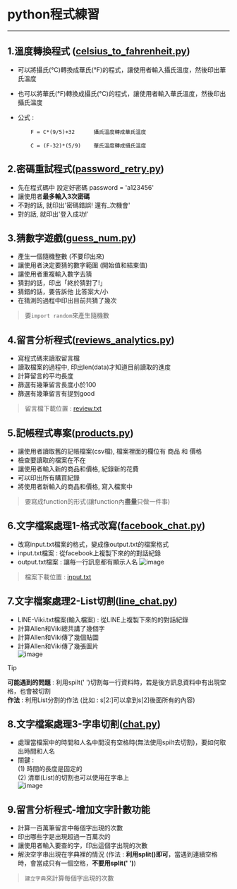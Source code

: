 # python程式練習
*****

## 1.溫度轉換程式 ([celsius_to_fahrenheit.py](celsius_to_fahrenheit.py "程式碼"))
- 可以將攝氏(°C)轉換成華氏(°F)的程式，讓使用者輸入攝氏溫度，然後印出華氏溫度
- 也可以將華氏(°F)轉換成攝氏(°C)的程式，讓使用者輸入華氏溫度，然後印出攝氏溫度
- 公式 : 

          F = C*(9/5)+32      攝氏溫度轉成華氏溫度

          C = (F-32)*(5/9)    華氏溫度轉成攝氏溫度

## 2.密碼重試程式([password_retry.py](password_retry.py "程式碼"))
- 先在程式碼中 設定好密碼 password = 'a123456'
- 讓使用者**最多輸入3次密碼**
- 不對的話, 就印出'密碼錯誤! 還有_次機會'
- 對的話, 就印出'登入成功!'

## 3.猜數字遊戲([guess_num.py](guess_num.py "程式碼"))
- 產生一個隨機整數 (不要印出來)
- 讓使用者決定要猜的數字範圍 (開始值和結束值) 
- 讓使用者重複輸入數字去猜
- 猜對的話，印出「終於猜對了!」
- 猜錯的話，要告訴他 比答案大/小
- 在猜測的過程中印出目前共猜了幾次
> 要`import random`來產生隨機數

## 4.留言分析程式([reviews_analytics.py](reviews_analytics.py "程式碼"))
- 寫程式碼來讀取留言檔
- 讀取檔案的過程中, 印出len(data)才知道目前讀取的進度
- 計算留言的平均長度
- 篩選有幾筆留言長度小於100
- 篩選有幾筆留言有提到good
> 留言檔下載位置 : [review.txt](https://drive.google.com/file/d/1mb_FeKWcZnJxvWm9UN8-PrcwWvzdM7Gr/view "留言檔")

## 5.記帳程式專案([products.py](products.py "程式碼"))
- 讓使用者讀取舊的記帳檔案(csv檔), 檔案裡面的欄位有 商品 和 價格
- 檢查要讀取的檔案在不在
- 讓使用者輸入新的商品和價格, 紀錄新的花費
- 可以印出所有購買紀錄
- 將使用者新輸入的商品和價格, 寫入檔案中
> 要寫成function的形式(讓function內**盡量**只做一件事)

## 6.文字檔案處理1-格式改寫([facebook_chat.py](facebook_chat.py "程式碼"))
- 改寫input.txt檔案的格式，變成像output.txt的檔案格式
- input.txt檔案 : 從facebook上複製下來的的對話紀錄
- output.txt檔案 : 讓每一行訊息都有顯示人名
![image](https://github.com/YuTing4906/python-practice/assets/89449703/5a4cdd32-3d29-4fad-ba5b-67658eeb01ec "輸入和輸出檔案的內容")
> 檔案下載位置 : [input.txt](https://drive.google.com/file/d/1QmA05N94Z2jb9L7wxNBw_h7rL09sakiZ/view)

## 7.文字檔案處理2-List切割([line_chat.py](line_chat.py "程式碼"))
- LINE-Viki.txt檔案(輸入檔案) : 從LINE上複製下來的的對話紀錄
- 計算Allen和Viki總共講了幾個字
- 計算Allen和Viki傳了幾個貼圖
- 計算Allen和Viki傳了幾張圖片  
![image](https://github.com/YuTing4906/python-practice/assets/89449703/24315208-30f3-4026-961a-9e1006a69301 "輸入檔案的內容")
> [!TIP]
> **可能遇到的問題** : 利用spilt(' ')切割每一行資料時，若是後方訊息資料中有出現空格，也會被切割  
> **作法** : 利用List分割的作法 (比如 : s[2:]可以拿到s[2]後面所有的內容)

## 8.文字檔案處理3-字串切割([chat.py](chat.py "程式碼"))
- 處理當檔案中的時間和人名中間沒有空格時(無法使用spilt去切割)，要如何取出時間和人名
- 關鍵 :  
  (1) 時間的長度是固定的  
  (2) 清單(List)的切割也可以使用在字串上  
![image](https://github.com/YuTing4906/python-practice/assets/89449703/45508ed0-c0e9-42b8-b062-0efb23e08bbc "輸入檔案的內容")

## 9.留言分析程式-增加文字計數功能
- 計算一百萬筆留言中每個字出現的次數
- 印出哪些字是出現超過一百萬次的
- 讓使用者輸入要查的字，印出這個字出現的次數
- 解決空字串出現在字典裡的情況 (作法 : **利用split()即可**，當遇到連續空格時，會當成只有一個空格，**不要用split(' ')**)
> `建立字典`來計算每個字出現的次數







